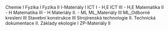 Chemie I
Fyzika I
Fyzika II
I-Materiály I 
ICT I - H,E
ICT III - H,E
Matematika II - H
Matematika III - H
Materiály II. - ML
ML_Materiály III
ML_Odborné kreslení III
Stavební konstrukce III
Strojírenská technologie II.
Technická dokumentace II.
Základy ekologie I
ZP-Materiály II
